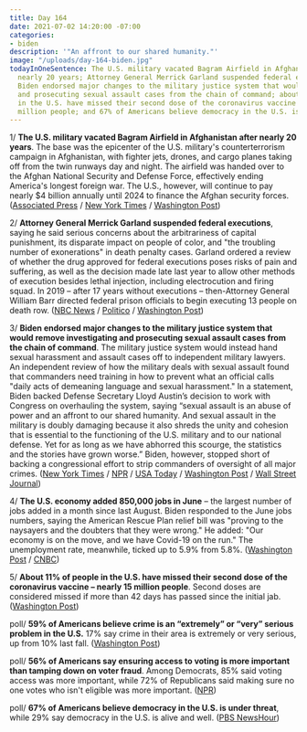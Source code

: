 ```yaml
---
title: Day 164
date: 2021-07-02 14:20:00 -07:00
categories:
- biden
description: '"An affront to our shared humanity."'
image: "/uploads/day-164-biden.jpg"
todayInOneSentence: The U.S. military vacated Bagram Airfield in Afghanistan after
  nearly 20 years; Attorney General Merrick Garland suspended federal executions;
  Biden endorsed major changes to the military justice system that would remove investigating
  and prosecuting sexual assault cases from the chain of command; about 11% of people
  in the U.S. have missed their second dose of the coronavirus vaccine – nearly 15
  million people; and 67% of Americans believe democracy in the U.S. is under threat.
---
```


1/ **The U.S. military vacated Bagram Airfield in Afghanistan after nearly 20 years**. The base was the epicenter of the U.S. military's counterterrorism campaign in Afghanistan, with fighter jets, drones, and cargo planes taking off from the twin runways day and night. The airfield was handed over to the Afghan National Security and Defense Force, effectively ending America's longest foreign war. The U.S., however, will continue to pay nearly $4 billion annually until 2024 to finance the Afghan security forces. ([Associated Press](https://apnews.com/article/taliban-afghanistan-f6da97f3bde5b50b6d029185c9eb385d) / [New York Times](https://www.nytimes.com/2021/07/02/world/asia/afghanistan-bagram-us-withdrawal.html) / [Washington Post](https://www.washingtonpost.com/national-security/2021/07/02/bagram-afghanistan-biden-war/))

2/ **Attorney General Merrick Garland suspended federal executions**, saying he said serious concerns about the arbitrariness of capital punishment, its disparate impact on people of color, and "the troubling number of exonerations" in death penalty cases. Garland ordered a review of whether the drug approved for federal executions poses risks of pain and suffering, as well as the decision made late last year to allow other methods of execution besides lethal injection, including electrocution and firing squad. In 2019 – after 17 years without executions – then-Attorney General William Barr directed federal prison officials to begin executing 13 people on death row. ([NBC News](https://www.nbcnews.com/politics/justice-department/attorney-general-merrick-garland-orders-pause-federal-executions-n1272951) / [Politico](https://www.politico.com/news/2021/07/01/garland-halts-federal-executions-as-doj-reviews-policies-497749) / [Washington Post](https://www.washingtonpost.com/politics/2021/07/02/joe-biden-live-updates/#link-5R3YECFPZVGITMVYFRAYV65SOY))

3/ **Biden endorsed major changes to the military justice system that would remove investigating and prosecuting sexual assault cases from the chain of command**. The military justice system would instead hand sexual harassment and assault cases off to independent military lawyers. An independent review of how the military deals with sexual assault found that commanders need training in how to prevent what an official calls "daily acts of demeaning language and sexual harassment." In a statement, Biden backed Defense Secretary Lloyd Austin’s decision to work with Congress on overhauling the system, saying “sexual assault is an abuse of power and an affront to our shared humanity. And sexual assault in the military is doubly damaging because it also shreds the unity and cohesion that is essential to the functioning of the U.S. military and to our national defense. Yet for as long as we have abhorred this scourge, the statistics and the stories have grown worse.” Biden, however, stopped short of backing a congressional effort to strip commanders of oversight of all major crimes. ([New York Times](https://www.nytimes.com/live/2021/07/02/us/joe-biden-news#military-sexual-assault) / [NPR](https://www.npr.org/2021/07/02/1012374201/a-commission-finds-quite-a-lot-of-tolerance-for-sexual-harassment-in-the-militar) / [USA Today](https://www.usatoday.com/story/news/politics/2021/07/02/biden-backs-changes-military-justice-system-sexual-assault-cases/7841977002/?scrolla=5eb6d68b7fedc32c19ef33b4) / [Washington Post](https://www.washingtonpost.com/powerpost/biden-military-sexual-assault-prosecution/2021/07/02/f0cfae0a-db4a-11eb-8fb8-aea56b785b00_story.html) / [Wall Street Journal](https://www.wsj.com/articles/white-house-to-urge-pentagon-to-remove-sexual-harassment-assault-cases-from-military-chain-of-command-11625238046?mod=politics_lead_pos2))

4/ **The U.S. economy added 850,000 jobs in June** – the largest number of jobs added in a month since last August. Biden responded to the June jobs numbers, saying the American Rescue Plan relief bill was "proving to the naysayers and the doubters that they were wrong." He added: "Our economy is on the move, and we have Covid-19 on the run." The unemployment rate, meanwhile, ticked up to 5.9% from 5.8%. ([Washington Post](https://www.washingtonpost.com/business/2021/07/02/june-jobs-unemployment-shortage/) / [CNBC](https://www.cnbc.com/2021/07/02/biden-on-june-jobs-economy-is-on-the-move-and-covid-is-on-the-run.html))

5/ **About 11% of people in the U.S. have missed their second dose of the coronavirus vaccine – nearly 15 million people**. Second doses are considered missed if more than 42 days has passed since the initial jab. ([Washington Post](https://www.washingtonpost.com/health/2021/07/02/missed-second-dose-covid19-vaccine/))

poll/ **59% of Americans believe crime is an “extremely” or “very” serious problem in the U.S.** 17% say crime in their area is extremely or very serious, up from 10% last fall. ([Washington Post](https://www.washingtonpost.com/politics/poll-crime-police-discrimination/2021/07/01/85be64b6-da79-11eb-9bbb-37c30dcf9363_story.html))

poll/ **56% of Americans say ensuring access to voting is more important than tamping down on voter fraud**. Among Democrats, 85% said voting access was more important, while 72% of Republicans said making sure no one votes who isn't eligible was more important. ([NPR](https://www.npr.org/2021/07/02/1012302107/poll-more-americans-are-concerned-about-voting-access-than-fraud-prevention))

poll/ **67% of Americans believe democracy in the U.S. is under threat**, while 29% say democracy in the U.S. is alive and well. ([PBS NewsHour](https://www.pbs.org/newshour/politics/2-out-of-3-americans-believe-u-s-democracy-is-under-threat))